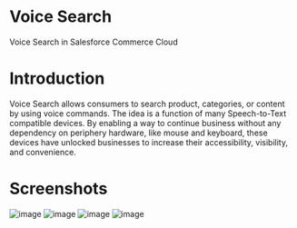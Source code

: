 # Voice Search

Voice Search in Salesforce Commerce Cloud

# Introduction

Voice Search allows consumers to search product, categories, or content by using voice commands. The idea is a function of many Speech-to-Text compatible devices. By enabling a way to continue business without any dependency on periphery hardware, like mouse and keyboard, these devices have unlocked businesses to increase their accessibility, visibility, and convenience.

# Screenshots

![image](https://github.com/dhruvpapade/plugin_voicesearch/assets/96809527/4a32cff1-41a4-4d4e-9d28-872f5cf91ab0)
![image](https://github.com/dhruvpapade/plugin_voicesearch/assets/96809527/d50e733b-282b-444d-a4ac-1e7260586408)
![image](https://github.com/dhruvpapade/plugin_voicesearch/assets/96809527/b26959b0-97d7-4b18-b390-3e26afe667b2)
![image](https://github.com/dhruvpapade/plugin_voicesearch/assets/96809527/ebfec1f6-b73f-4703-9ce7-36842c1451b0)
